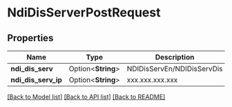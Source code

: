 # NdiDisServerPostRequest

## Properties

Name | Type | Description | Notes
------------ | ------------- | ------------- | -------------
**ndi_dis_serv** | Option<**String**> | NDIDisServEn/NDIDisServDis | [optional]
**ndi_dis_serv_ip** | Option<**String**> | xxx.xxx.xxx.xxx | [optional]

[[Back to Model list]](../README.md#documentation-for-models) [[Back to API list]](../README.md#documentation-for-api-endpoints) [[Back to README]](../README.md)



